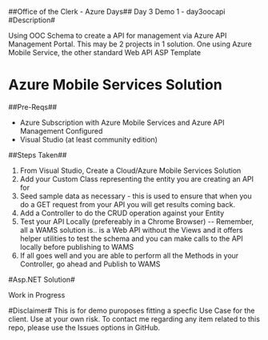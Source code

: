 ##Office of the Clerk - Azure Days##
Day 3 Demo 1 -  day3oocapi
#Description#
<p>
Using OOC Schema to create a API for management via Azure API Management Portal. This may be 2 projects in 1 solution. One using Azure Mobile Service, the other standard Web API ASP Template
<p>
<h1>Azure Mobile Services Solution</h1>

##Pre-Reqs##
<ul>
	<li>
		Azure Subscription with Azure Mobile Services and Azure API Management Configured
	</li>
	<li>
		Visual Studio (at least community edition)
	</li>
</ul>
##Steps Taken##
<ol>
	<li>
		From Visual Studio, Create a Cloud/Azure Mobile Services Solution
	</li>
		<li>
		Add your Custom Class representing the entity you are creating an API for
	</li>	
	<li>
		Seed sample data as necessary - this is used to ensure that when you do a GET request from your API you will get results coming back.
	</li>
		<li>
		Add a Controller to do the CRUD operation against your Entity
	</li>
		<li>
		Test your API Locally (prefereably in a Chrome Browser) -- Remember, all a WAMS solution is.. is a Web API without the Views and it offers helper utilities to test the schema and you can make calls to the API locally before publishing to WAMS
	</li>
		<li>
		If all goes well and you are able to perform all the Methods in your Controller, go ahead and Publish to WAMS
	</li>
</ol>

#Asp.NET Solution#

<p> Work in Progress</p>


#Disclaimer#
This is for demo puroposes fitting a specfic Use Case for the client. Use at your own risk. To contact me regarding any item related to this repo, please use the Issues options in GitHub. 